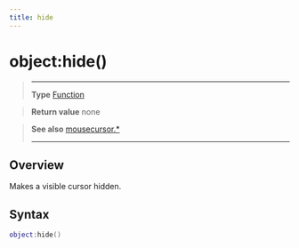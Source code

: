 ```yaml
---
title: hide
---
```

# object:hide()

> --------------------- ------------------------------------------------------------------------------------------
> __Type__              [Function](https://docs.coronalabs.com/api/type/Function.html)

> __Return value__      none

> __See also__          [mousecursor.*](/plugin/mousecursor/)
> --------------------- ------------------------------------------------------------------------------------------

## Overview

Makes a visible cursor hidden.

## Syntax
```lua
object:hide()
```